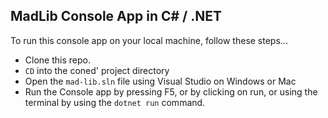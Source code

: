 ## MadLib Console App in C# / .NET

To run this console app on your local machine, follow these steps...

- Clone this repo.
- `CD` into the coned' project directory
- Open the `mad-lib.sln` file using Visual Studio on Windows or Mac
- Run the Console app by pressing F5, or by clicking on run, or using the terminal by using the `dotnet run` command.


